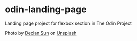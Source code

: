 # odin-landing-page
Landing page project for flexbox section in The Odin Project

Photo by [Declan Sun](https://unsplash.com/@declansun?utm_content=creditCopyText&utm_medium=referral&utm_source=unsplash) on [Unsplash](https://unsplash.com/photos/a-very-tall-building-sitting-next-to-a-very-tall-building-v38pHarq5_4?utm_content=creditCopyText&utm_medium=referral&utm_source=unsplash)
  